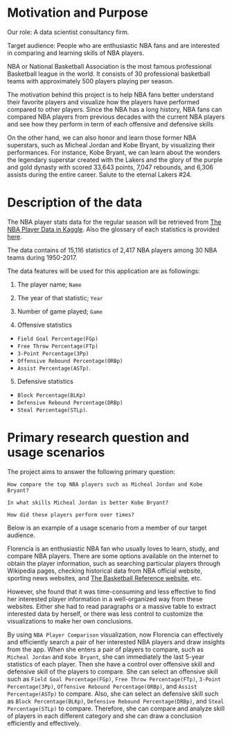 # Motivation and Purpose

Our role: A data scientist consultancy firm.

Target audience: People who are enthusiastic NBA fans and are interested
in comparing and learning skills of NBA players.

NBA or National Basketball Association is the most famous professional
Basketball league in the world. It consists of 30 professional
basketball teams with approximately 500 players playing per season.

The motivation behind this project is to help NBA fans better understand
their favorite players and visualize how the players have performed compared to other players.
Since the NBA has a long history, NBA fans can compared NBA players from previous decades with the current NBA players
and see how they perform in term of each offensive and defensive skills

On the other hand, we can also honor and learn those former NBA
superstars, such as Micheal Jordan and Kobe Bryant, by visualizing their
performances. For instance, Kobe Bryant, we can learn about the wonders
the legendary superstar created with the Lakers and the glory of the
purple and gold dynasty with scored 33,643 points, 7,047 rebounds, and
6,306 assists during the entire career. Salute to the eternal Lakers
#24.

# Description of the data

The NBA player stats data for the regular season will be retrieved from [The NBA Player Data in Kaggle](https://www.kaggle.com/datasets/drgilermo/nba-players-stats?select=Seasons_Stats.csv).
Also the glossary of each statistics is provided [here](https://www.basketball-reference.com/about/glossary.html).


The data contains of 15,116 statistics of 2,417 NBA players among 30 NBA teams during 1950-2017.

The data features will be used for this application are as followings:

1. The player name; `Name`

2. The year of that statistic; `Year`

3. Number of game played; `Game`

4. Offensive statistics
 - `Field Goal Percentage(FGp)`
 - `Free Throw Percentage(FTp)`
 - `3-Point Percentage(3Pp)`
 - `Offensive Rebound Percentage(ORBp)`
 - `Assist Percentage(ASTp)`.

5. Defensive statistics
 - `Block Percentage(BLKp)`
 - `Defensive Rebound Percentage(DRBp)`
 - `Steal Percentage(STLp)`.


# Primary research question and usage scenarios

The project aims to answer the following primary question:

`How compare the top NBA players such as Micheal Jordan and Kobe Bryant?`

`In what skills Micheal Jordan is better Kobe Bryant?`

`How did these players perform over times?`

Below is an example of a usage scenario from a member of our target
audience.

Florencia is an enthusiastic NBA fan who usually loves to learn, study, and compare NBA players.
There are some options available on the internet to obtain the player information,
such as searching particular players through Wikipedia pages, checking
historical data from NBA official website, sporting news websites, and
[The Basketball Reference website](https://www.basketball-reference.com/), etc. 

However, she found that it was time-consuming and less effective to find her interested player information in a
well-organized way from these websites. Either she had to read paragraphs 
or a massive table to extract interested data by herself, or there was less
control to customize the visualizations to make her own conclusions.

By using `NBA Player Comparison` visualization, 
now Florencia can effectively and efficiently search a pair of her interested NBA players and draw insights from the app. 
When she enters a pair of players to compare, such as `Micheal Jordan` and `Kobe Bryant`, 
she can immediately the last 5-year statistics of each player.
Then she have a control over offensive skill and defensive skill of the players to compare.
She can select an offensive skill such as `Field Goal Percentage(FGp)`, `Free Throw Percentage(FTp)`, `3-Point Percentage(3Pp)`, `Offensive Rebound Percentage(ORBp)`, and `Assist Percentage(ASTp)` to compare.
Also, she can select an defensive skill such as `Block Percentage(BLKp)`, `Defensive Rebound Percentage(DRBp)`, and `Steal Percentage(STLp)` to compare.
Therefore, she can compare and analyze skill of players in each different category and she can draw a conclusion efficiently and effectively.

